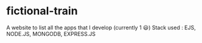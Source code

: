 # fictional-train
A website to list all the apps that I develop (currently 1 😃)
Stack used : EJS, NODE.JS, MONGODB, EXPRESS.JS

